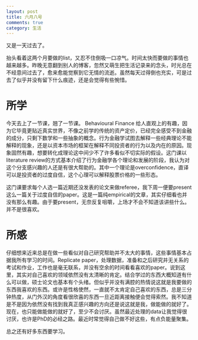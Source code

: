 ```yaml
---
layout: post
title: 六月八号
comments: true
category: 生活
---
```


又是一天过去了。

抬头看着这两个月要做的list，又忍不住倒吸一口凉气。时间太快而要做的事情也越来越多。昨晚无意翻到别人的博客，忽然又萌生把生活记录来的念头，时光总在不经意间过去了，愈来愈能觉察到它无情的流逝。虽然每天过得倒也充实，可是过去了似乎并没有留下什么痕迹，还是会觉得有些惋惜。

# 所学
今天去上了一节课，翘了一节课。
Behavioural Finance 给人直观上的有趣，因为它毕竟更贴近真实世界，不像之前学的传统的资产定价，已经完全感受不到金融的成分，只剩下数学和一些抽象的概念。行为金融学试图去解释一些经典理论不能解释的现象，还是以资本市场的框架在解释不同投资者的行为以及内在的原因。现象固然有趣，想要转化成理论这中间少不了许多看似不切实际的假设。这门课以literature review的方式基本介绍了行为金融学各个理论和发展的阶段，我认为对这个分支感兴趣的人还是有很大帮助的。其中一个理论是overconfidence，直译可以是投资者的过度自信，这个心理可以解释股票价格的一些形态。

这门课要求每个人选一篇近期还没发表的论文来做referee，我下周一便要present这么一篇关于过度自信的paper。这是一篇纯empirical的文章，其实仔细看也并没有那么有趣。由于要present，无奈反复咀嚼，上场才不会不知道该讲些什么。并不是很喜欢。

# 所感

仔细想来近来总是在做一些看似对自己研究帮助并不太大的事情，这些事情基本占据我所有学习的时间。Replicate paper，处理数据，准备和之后研究并无关系的考试和作业，工作也是毫无联系，并没有空余的时间看看喜欢的paper。说到这里，其实对自己喜欢的领域依然没有太清晰的肯定。结合学过的东西大概知道有什么可以做，硕士论文也基本有个头绪。但似乎并没有满腔的热情说这就是我要做的东西我喜欢的东西。或许是性格使然，一直就不太肯定自己喜欢的东西，总是三分钟热度，从门外汉的角度看很欣喜的东西一旦近距离接触便会觉得索然。我不知道是不是因为依然没有找到我真正感兴趣的方向还是说这就是我，做能做的就好了。现在，也只能做能做的就好了，至少不会讨厌。虽然最近处理的data让我觉得很讨厌，也许是PhD的必经之路。最近时常觉得自己做不好这些，有点负能量聚集。

总之还有好多东西要学习。

